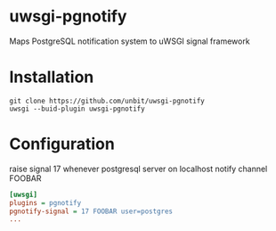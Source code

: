 uwsgi-pgnotify
==============

Maps PostgreSQL notification system to uWSGI signal framework

Installation
============

```
git clone https://github.com/unbit/uwsgi-pgnotify
uwsgi --buid-plugin uwsgi-pgnotify
```

Configuration
=============

raise signal 17 whenever postgresql server on localhost notify channel FOOBAR

```ini
[uwsgi]
plugins = pgnotify
pgnotify-signal = 17 FOOBAR user=postgres
...
```

